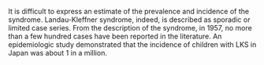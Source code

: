 It is difficult to express an estimate of the prevalence and incidence of the syndrome. Landau-Kleffner syndrome, indeed, is described as sporadic or limited case series. From the description of the syndrome, in 1957, no more than a few hundred cases have been reported in the literature. An epidemiologic study demonstrated that the incidence of children with LKS in Japan was about 1 in a million.